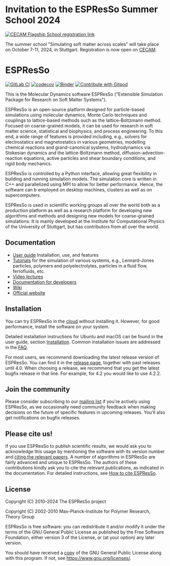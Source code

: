 # Invitation to the ESPResSo Summer School 2024

[![CECAM Flagship School registration link](https://img.shields.io/badge/CECAM%20Flagship%20School-Register%20Now-blue?style=for-the-badge)](https://www.cecam.org/workshop-details/1324)

The summer school "Simulating soft matter across scales" will take place on October 7-11, 2024, in Stuttgart. Registration is now open on [CECAM](https://www.cecam.org/workshop-details/1324).

# ESPResSo

[![GitLab CI](https://gitlab.icp.uni-stuttgart.de/espressomd/espresso/badges/python/pipeline.svg)](https://gitlab.icp.uni-stuttgart.de/espressomd/espresso/-/commits/python)
[![codecov](https://codecov.io/gh/espressomd/espresso/branch/python/graph/badge.svg)](https://codecov.io/gh/espressomd/espresso)
[![Binder](https://mybinder.org/badge_logo.svg)](https://mybinder.org/v2/gh/jngrad/espresso-binder/HEAD)
[![Contribute with Gitpod](https://img.shields.io/badge/Contribute%20with-Gitpod-908a85?logo=gitpod)](https://gitpod.io/#https://github.com/espressomd/espresso)

This is the Molecular Dynamics software ESPResSo ("Extensible
Simulation Package for Research on Soft Matter Systems").

ESPResSo is an open-source platform designed for particle-based simulations using molecular dynamics, Monte Carlo techniques and couplings to lattice-based methods such as the lattice-Boltzmann method.
Focused on coarse-grained models, it can be used for research in soft matter science, statistical and biophysics, and process engineering.
To this end, a wide range of features is provided including, e.g., solvers for electrostatics and magnetostatics in various geometries, modelling chemical reactions and grand-canonical systems, hydrodynamics via Stokesian dynamics and the lattice-Boltzmann method, diffusion-advection-reaction equations, active particles and shear boundary conditions, and rigid body mechanics.

ESPResSo is controlled by a Python interface, allowing great flexibility in building and running simulation models. The simulation core is written in C++ and parallelized using MPI to allow for better performance.
Hence, the software can b employed on desktop machines, clusters as well as
on supercomputers. 

ESPResSo is used in scientific working groups all over the world both
as a production platform as well as a research platform for developing
new algorithms and methods and designing new models for coarse-grained
simulations.  It is mainly developed at the Institute for
Computational Physics of the University of Stuttgart, but has
contributors from all over the world.

## Documentation

* [User guide](https://espressomd.github.io/doc/index.html) Installation, use, and features
* [Tutorials](https://espressomd.github.io/#tutorials) for the simulation of various systems, e.g., Lennard-Jones particles, polymers and polyelectrolytes, particles in a fluid flow, ferrofluids, etc.
* [Video lectures](https://www.youtube.com/@espressosimulationpackage7832)
* [Documentation for developers](https://espressomd.github.io/#development)
* [Wiki](https://github.com/espressomd/espresso/wiki/)
* [Official website](https:/espressomd.org)

## Installation

You can try ESPResSo in the [cloud](https://espressomd.github.io/tutorials.html) without installing it. However, for good performance, install the software on your system.
 
Detailed installation instructions for Ubuntu and macOS can be found in the
user guide, section [Installation](https://espressomd.github.io/doc/installation.html).
Common installation issues are addressed in the
[FAQ](https://github.com/espressomd/espresso/wiki/Installation-FAQ).

For most users, we recommend downloading the latest release version of ESPResSo. You
can find it in the [release page](https://github.com/espressomd/espresso/releases),
together with past releases until 4.0. When choosing a release, we recommend that
you get the latest bugfix release in that line. For example, for 4.2 you would like
to use 4.2.2.

## Join the community

Please consider subscribing to our
[mailing list](https://espressomd.org/wordpress/community-and-support/mailing-lists/)
if you're actively using ESPResSo, as we occasionally need community
feedback when making decisions on the future of specific features in
upcoming releases. You'll also get notifications on bugfix releases.

## Please cite us!

If you use ESPResSo to publish scientific results, we would ask you to
acknowledge this usage by mentioning the software with its version number and
[citing the relevant papers](https://espressomd.org/wordpress/about/please-cite-us/).
A number of algorithms in ESPResSo are fairly advanced and unique to ESPResSo.
The authors of these contributions kindly ask you to cite the relevant
publications, as indicated in the documentation. For detailed instructions, see
[How to cite ESPResSo](https://espressomd.github.io/doc/introduction.html#how-to-cite-espresso).

## License

Copyright (C) 2010-2024 The ESPResSo project

Copyright (C) 2002-2010 Max-Planck-Institute for Polymer Research, Theory Group

ESPResSo is free software: you can redistribute it and/or modify it
under the terms of the GNU General Public License as published by the
Free Software Foundation, either version 3 of the License, or (at your
option) any later version.

You should have received a [copy](COPYING) of the GNU General Public License
along with this program.  If not, see <https://www.gnu.org/licenses/>.
